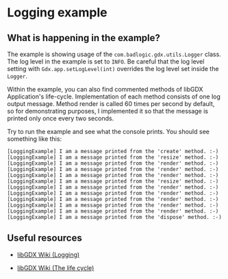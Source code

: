 # Logging example

## What is happening in the example?

The example is showing usage of the `com.badlogic.gdx.utils.Logger` class. The log level in the example is set to `INFO`. Be careful
that the log level setting with `Gdx.app.setLogLevel(int)` overrides the log level set inside the `Logger`.

Within the example, you can also find commented methods
of libGDX Application's life-cycle. Implementation of each method consists of one log output message. Method render is called 60
times per second by default, so for demonstrating purposes, I implemented it so that the message is printed only once every two seconds.

Try to run the example and see what the console prints. You should see something like this:

```
[LoggingExample] I am a message printed from the 'create' method. :-)
[LoggingExample] I am a message printed from the 'resize' method. :-)
[LoggingExample] I am a message printed from the 'render' method. :-)
[LoggingExample] I am a message printed from the 'render' method. :-)
[LoggingExample] I am a message printed from the 'render' method. :-)
[LoggingExample] I am a message printed from the 'resize' method. :-)
[LoggingExample] I am a message printed from the 'render' method. :-)
[LoggingExample] I am a message printed from the 'render' method. :-)
[LoggingExample] I am a message printed from the 'render' method. :-)
[LoggingExample] I am a message printed from the 'render' method. :-)
[LoggingExample] I am a message printed from the 'render' method. :-)
[LoggingExample] I am a message printed from the 'dispose' method. :-)
```


## Useful resources

* [libGDX Wiki (Logging)](https://github.com/libgdx/libgdx/wiki/Logging)

* [libGDX Wiki (The life cycle)](https://github.com/libgdx/libgdx/wiki/The-life-cycle)
